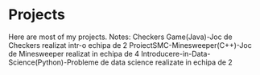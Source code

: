 # Projects
Here are most of my projects.
Notes:
Checkers Game(Java)-Joc de Checkers realizat intr-o echipa de 2 
ProiectSMC-Minesweeper(C++)-Joc de Minesweeper realizat in echipa de 4
Introducere-in-Data-Science(Python)-Probleme de data science realizate in echipa de 2